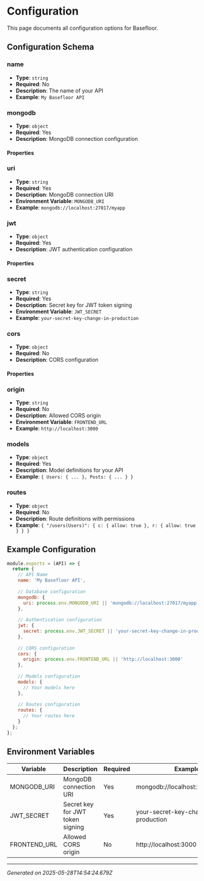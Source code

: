 # Configuration

This page documents all configuration options for Basefloor.

## Configuration Schema


### name

- **Type**: `string`
- **Required**: No
- **Description**: The name of your API
- **Example**: `My Basefloor API`

### mongodb

- **Type**: `object`
- **Required**: Yes
- **Description**: MongoDB connection configuration

#### Properties

  ### uri

  - **Type**: `string`
  - **Required**: Yes
  - **Description**: MongoDB connection URI
  - **Environment Variable**: `MONGODB_URI`
  - **Example**: `mongodb://localhost:27017/myapp`

### jwt

- **Type**: `object`
- **Required**: Yes
- **Description**: JWT authentication configuration

#### Properties

  ### secret

  - **Type**: `string`
  - **Required**: Yes
  - **Description**: Secret key for JWT token signing
  - **Environment Variable**: `JWT_SECRET`
  - **Example**: `your-secret-key-change-in-production`

### cors

- **Type**: `object`
- **Required**: No
- **Description**: CORS configuration

#### Properties

  ### origin

  - **Type**: `string`
  - **Required**: No
  - **Description**: Allowed CORS origin
  - **Environment Variable**: `FRONTEND_URL`
  - **Example**: `http://localhost:3000`

### models

- **Type**: `object`
- **Required**: Yes
- **Description**: Model definitions for your API
- **Example**: `{ Users: { ... }, Posts: { ... } }`

### routes

- **Type**: `object`
- **Required**: No
- **Description**: Route definitions with permissions
- **Example**: `{ "/users(Users)": { c: { allow: true }, r: { allow: true } } }`


## Example Configuration

```javascript
module.exports = (API) => {
  return {
    // API Name
    name: 'My Basefloor API',
    
    // Database configuration
    mongodb: {
      uri: process.env.MONGODB_URI || 'mongodb://localhost:27017/myapp'
    },
    
    // Authentication configuration
    jwt: {
      secret: process.env.JWT_SECRET || 'your-secret-key-change-in-production'
    },
    
    // CORS configuration
    cors: {
      origin: process.env.FRONTEND_URL || 'http://localhost:3000'
    },
    
    // Models configuration
    models: {
      // Your models here
    },
    
    // Routes configuration
    routes: {
      // Your routes here
    }
  };
};
```

## Environment Variables

| Variable | Description | Required | Example |
|----------|-------------|----------|----------|
| MONGODB_URI | MongoDB connection URI | Yes | mongodb://localhost:27017/myapp |
| JWT_SECRET | Secret key for JWT token signing | Yes | your-secret-key-change-in-production |
| FRONTEND_URL | Allowed CORS origin | No | http://localhost:3000 |


---

*Generated on 2025-05-28T14:54:24.679Z*
